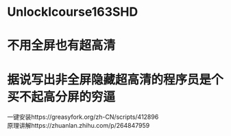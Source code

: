 # UnlockIcourse163SHD
# 不用全屏也有超高清
# 据说写出非全屏隐藏超高清的程序员是个买不起高分屏的穷逼  
一键安装https://greasyfork.org/zh-CN/scripts/412896  
原理讲解https://zhuanlan.zhihu.com/p/264847959
